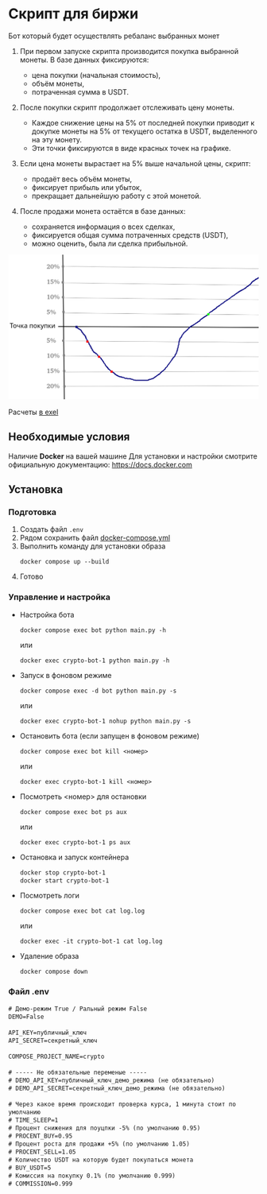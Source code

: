 # Скрипт для биржи
Бот который будет осуществлять ребаланс выбранных монет 

1. При первом запуске скрипта производится покупка выбранной монеты.
В базе данных фиксируются:

    - цена покупки (начальная стоимость),
    - объём монеты,
    - потраченная сумма в USDT.

2. После покупки скрипт продолжает отслеживать цену монеты.

    - Каждое снижение цены на 5% от последней покупки приводит к докупке монеты на 5% от текущего остатка в USDT, выделенного на эту монету.
    - Эти точки фиксируются в виде красных точек на графике.

3. Если цена монеты вырастает на 5% выше начальной цены, скрипт:

    - продаёт весь объём монеты,
    - фиксирует прибыль или убыток,
    - прекращает дальнейшую работу с этой монетой.

4. После продажи монета остаётся в базе данных:

    - сохраняется информация о всех сделках,
    - фиксируется общая сумма потраченных средств (USDT),
    - можно оценить, была ли сделка прибыльной.

![График](info.png)

Расчеты [в exel](/calculations.xlsx)

## Необходимые условия
Наличие **Docker** на вашей машине
Для установки и настройки смотрите официальную документацию: https://docs.docker.com


## Установка
### Подготовка

1. Создать файл `.env`
2. Рядом сохранить файл [docker-compose.yml](/docker-compose.yml)
3. Выполнить команду для установки образа
    ```
    docker compose up --build
    ```
4. Готово

### Управление и настройка

- Настройка бота 
    ```
    docker compose exec bot python main.py -h
    ```
    или
    ```
    docker exec crypto-bot-1 python main.py -h
    ```

- Запуск в фоновом режиме
    ```
    docker compose exec -d bot python main.py -s
    ```
    или
    ```
    docker exec crypto-bot-1 nohup python main.py -s
    ```

- Остановить бота (если запущен в фоновом режиме)
    ```
    docker compose exec bot kill <номер>
    ```
    или
    ```
    docker exec crypto-bot-1 kill <номер>
    ```

- Посмотреть <номер> для остановки
    ```
    docker compose exec bot ps aux
    ```
    или
    ```
    docker exec crypto-bot-1 ps aux
    ```

- Остановка и запуск контейнера
    ```
    docker stop crypto-bot-1
    docker start crypto-bot-1
    ```
- Посмотреть логи

    ```
    docker compose exec bot cat log.log
    ```
    или
    ```
    docker exec -it crypto-bot-1 cat log.log
    ```

- Удаление образа
    ```
    docker compose down
    ```
### Файл .env
```
# Демо-режим True / Ральный режим False
DEMO=False

API_KEY=публичный_ключ
API_SECRET=секретный_ключ

COMPOSE_PROJECT_NAME=crypto

# ----- Не обязательные переменые -----
# DEMO_API_KEY=публичный_ключ_демо_режима (не обязательно)
# DEMO_API_SECRET=секретный_ключ_демо_режима (не обязательно)

# Через какое время происходит проверка курса, 1 минута стоит по умолчанию
# TIME_SLEEP=1
# Процент снижения для поуцпки -5% (по умолчанию 0.95)
# PROCENT_BUY=0.95
# Процент роста для продажи +5% (по умолчанию 1.05)
# PROCENT_SELL=1.05
# Количество USDT на которую будет покупаться монета
# BUY_USDT=5
# Комиссия на покупку 0.1% (по умолчанию 0.999)
# COMMISSION=0.999
```